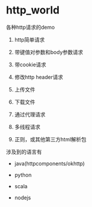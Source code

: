 # http_world
各种http请求的demo

1. http简单请求

2. 带键值对参数和body参数请求

3. 带cookie请求

4. 修改http header请求

5. 上传文件

6. 下载文件

7. 通过代理请求

8. 多线程请求

9. 正则，或其他第三方html解析包


涉及到的语言有
* java(httpcomponents/okhttp)

* python

* scala

* nodejs
